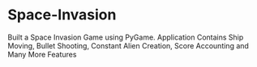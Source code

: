 # Space-Invasion
Built a Space Invasion Game using PyGame. Application Contains Ship Moving, Bullet Shooting, Constant Alien Creation, Score Accounting and Many More Features
